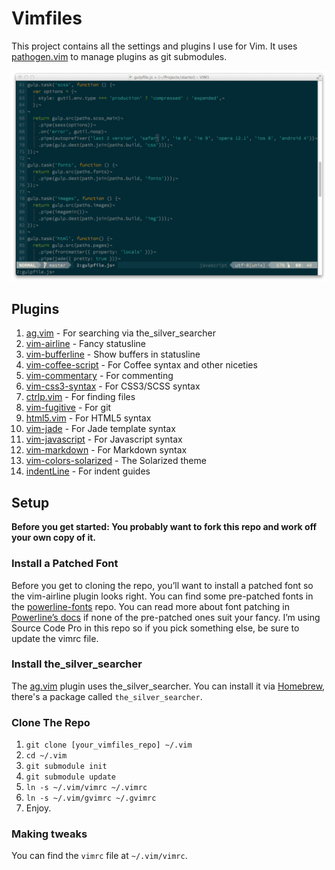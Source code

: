 # Vimfiles

This project contains all the settings and plugins I use for Vim. It uses
[pathogen.vim](https://github.com/tpope/vim-pathogen) to manage plugins as
git submodules.

![Screenshot of Vim](https://github.com/jordanthomas/vimfiles/raw/master/screenshot.png)

## Plugins

1. [ag.vim](https://github.com/rking/ag.vim) - For searching via the_silver_searcher
2. [vim-airline](https://github.com/bling/vim-airline) - Fancy statusline
3. [vim-bufferline](https://github.com/bling/vim-bufferline) - Show buffers in statusline
4. [vim-coffee-script](https://github.com/kchmck/vim-coffee-script) - For Coffee syntax and other niceties
5. [vim-commentary](https://github.com/tpope/vim-commentary) - For commenting
6. [vim-css3-syntax](https://github.com/hail2u/vim-css3-syntax) - For CSS3/SCSS syntax
7. [ctrlp.vim](https://github.com/kien/ctrlp.vim) - For finding files
8. [vim-fugitive](https://github.com/tpope/vim-fugitive) - For git
9. [html5.vim](https://github.com/othree/html5.vim) - For HTML5 syntax
10. [vim-jade](https://github.com/digitaltoad/vim-jade) - For Jade template syntax
11. [vim-javascript](https://github.com/pangloss/vim-javascript) - For Javascript syntax
12. [vim-markdown](https://github.com/tpope/vim-markdown) - For Markdown syntax
13. [vim-colors-solarized](https://github.com/altercation/vim-colors-solarized) - The Solarized theme
14. [indentLine](https://github.com/Yggdroot/indentLine) - For indent guides

## Setup

**Before you get started: You probably want to fork this repo and work off your own copy of it.**

### Install a Patched Font

Before you get to cloning the repo, you’ll want to install a patched font so
the vim-airline plugin looks right. You can find some pre-patched fonts in the
[powerline-fonts](https://github.com/Lokaltog/powerline-fonts) repo. You can
read more about font patching in [Powerline’s docs](http://powerline.readthedocs.org/en/latest/fontpatching.html#font-patching)
if none of the pre-patched ones suit your fancy. I’m using Source Code Pro in
this repo so if you pick something else, be sure to update the vimrc file.

### Install the_silver_searcher

The [ag.vim](https://github.com/rking/ag.vim) plugin uses the_silver_searcher. You can install it via [Homebrew](http://brew.sh), there's a package called `the_silver_searcher`.

### Clone The Repo

  1. `git clone [your_vimfiles_repo] ~/.vim`
  2. `cd ~/.vim`
  3. `git submodule init`
  4. `git submodule update`
  5. `ln -s ~/.vim/vimrc ~/.vimrc`
  6. `ln -s ~/.vim/gvimrc ~/.gvimrc`
  7. Enjoy.

### Making tweaks

You can find the `vimrc` file at `~/.vim/vimrc`.
